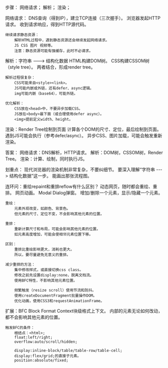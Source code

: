 步骤：
    网络请求；
    解析；
    渲染；

网络请求：
    DNS查询（得到IP），建立TCP连接（三次握手）。
    浏览器发起HTTP请求。
    收到请求响应，得到HTTP源代码。

    继续请求静态资源：
        解析HTML过程中，遇到静态资源还会继续发起网络请求。
        JS CSS 图片 视频等。
        注意：静态资源可能有强缓存，此时不必请求。

解析：字符串 ---> 结构化数据
    HTML构建DOM树。
    CSS构建CSSOM树（style tree）。
    两者结合，形成render tree。

    解析过程很复杂：
        CSS可能来自<style><link>。
        JS可能内嵌或外链，还有defer、async逻辑。
        img可能内嵌（base64），可能外链。

    优化解析：
        CSS放在<head>中，不要异步加载CSS。
        JS放在<body>最下面（或合理使用defer async）。
        <img>提前定义width、height。

  渲染：Render Tree绘制到页面
      计算各个DOM的尺寸、定位，最后绘制到页面。
      遇到JS可能会执行（参考defer/async）。
      异步CSS、图片加载，可能会触发重新渲染。

答案：
    网络请求：DNS解析，HTTP请求。
    解析：DOM树，CSSOM树，Render Tree。
    渲染：计算、绘制，同时执行JS。

划重点：
    现代浏览器的渲染机制非常复杂，不要纠细节。
    要深入理解“字符串 ---> 结构化数据”这一步。
    能画出那张流程图。

连环问：重绘repaint和重排reflow有什么区别？
    动态网页，随时都会重绘、重排。
        网页动画。
        Modal Dialog弹窗。
        增加/删除一个元素，显示/隐藏一个元素。

    重绘：
        元素外观改变，如颜色、背景色。
        但元素的尺寸、定位不变，不会影响其他元素的位置。
    
    重排：
        重新计算尺寸和布局，可能会影响其他元素的位置。
        如元素高度增加，可能会使相邻元素位置下移。

    区别：
        重排比重绘影响更大，消耗也更大。
        所以，要尽量避免无意义的重排。

    减少重排的方法：
        集中修改样式，或直接切换css class。
        修改之前先设置display:none，脱离文档流。
        使用BFC特性，不影响其他元素位置。

        频繁触发（resize scroll）使用节流和防抖。
        使用createDocumentFragment批量操作DOM。
        优化动画，使用CSS3和requestAnimationFrame。

扩展：BFC
    Block Format Context块级格式上下文。
    内部的元素无论如何改动，都不会影响其他元素的位置。

    触发BFC的条件：
        根结点：<html>;
        float:left/right;
        overflow:auto/scroll/hidden;

        display:inline-block/table/table-row/table-cell;
        display:flex/grid;的直接子元素。
        position:absolute/fixed;
